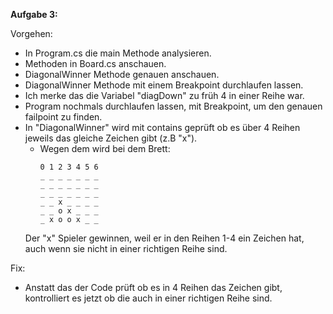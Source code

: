 **Aufgabe 3:**

Vorgehen:
- In Program.cs die main Methode analysieren.
- Methoden in Board.cs anschauen.
- DiagonalWinner Methode genauen anschauen.
- DiagonalWinner Methode mit einem Breakpoint durchlaufen lassen.
- Ich merke das die Variabel "diagDown" zu früh 4 in einer Reihe war.
- Program nochmals durchlaufen lassen, mit Breakpoint, um den genauen failpoint zu finden.
- In "DiagonalWinner" wird mit contains geprüft ob es über 4 Reihen jeweils das gleiche Zeichen gibt (z.B "x").
  - Wegen dem wird bei dem Brett:
    ```
    0 1 2 3 4 5 6
    _ _ _ _ _ _ _ 
    _ _ _ _ _ _ _ 
    _ _ _ _ _ _ _ 
    _ _ x _ _ _ _
    _ _ o x _ _ _
    _ x o o x _ _ 

  Der "x" Spieler gewinnen, weil er in den Reihen 1-4 ein Zeichen hat, auch wenn sie nicht in einer richtigen Reihe sind.

Fix:
- Anstatt das der Code prüft ob es in 4 Reihen das Zeichen gibt, kontrolliert es jetzt ob die auch in einer richtigen Reihe sind.